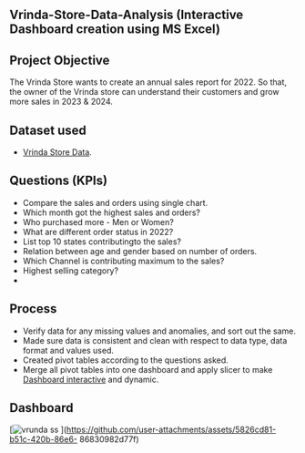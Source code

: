 ## Vrinda-Store-Data-Analysis (Interactive Dashboard creation using MS Excel)

## Project Objective
The Vrinda Store wants to create an annual sales report for 2022. So that, the owner of the Vrinda store can understand their customers and grow more sales in 2023 & 2024. 

## Dataset used
- <a href="https://github.com/Tejaswinikurade7620/Excel-Project-Report/blob/main/Vrinda%20Store%20Data%20Analysis1.xlsx">Vrinda Store Data</a>.

## Questions (KPIs)

- Compare the sales and orders using single chart.
- Which month got the highest sales and orders?
- Who purchased more - Men or Women?
- What are different order status in 2022?
- List top 10 states contributingto the sales?
- Relation between age and gender based on number of orders.
- Which Channel is contributing maximum to the sales?
- Highest selling category?
- 
##  Process
- Verify data for any missing values and anomalies, and sort out the same.
- Made sure data is consistent and clean with respect to data type, data format and values used.
- Created pivot tables according to the questions asked.
- Merge all pivot tables into one dashboard and apply slicer to make <a href="https://github.com/Tejaswinikurade7620/Excel-Project-Report/blob/main/vrinda%20ss.png">Dashboard interactive</a> and dynamic.

 ## Dashboard
 [![vrunda ss](https://github.com/user-attachments/assets/75e8f7e8-34c1-4a11-b6fc-c5b27cb4c449)
](https://github.com/user-attachments/assets/5826cd81-b51c-420b-86e6- 86830982d77f)
